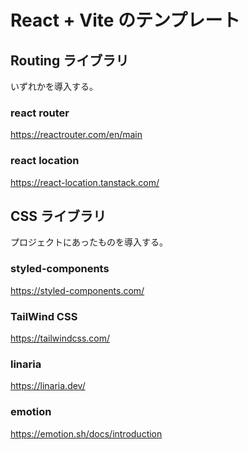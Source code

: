 # React + Vite のテンプレート

## Routing ライブラリ

いずれかを導入する。

### react router

https://reactrouter.com/en/main

### react location

https://react-location.tanstack.com/

## CSS ライブラリ

プロジェクトにあったものを導入する。

### styled-components

https://styled-components.com/

### TailWind CSS

https://tailwindcss.com/

### linaria

https://linaria.dev/

### emotion

https://emotion.sh/docs/introduction

